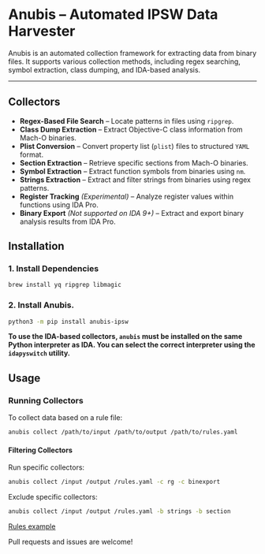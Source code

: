 # Anubis – Automated IPSW Data Harvester

Anubis is an automated collection framework for extracting data from binary files.
It supports various
collection methods, including regex searching, symbol extraction, class dumping, and IDA-based
analysis.

---

## Collectors

- **Regex-Based File Search** – Locate patterns in files using `ripgrep`.
- **Class Dump Extraction** – Extract Objective-C class information from Mach-O binaries.
- **Plist Conversion** – Convert property list (`plist`) files to structured `YAML` format.
- **Section Extraction** – Retrieve specific sections from Mach-O binaries.
- **Symbol Extraction** – Extract function symbols from binaries using `nm`.
- **Strings Extraction** – Extract and filter strings from binaries using regex patterns.
- **Register Tracking** *(Experimental)* – Analyze register values within functions using IDA Pro.
- **Binary Export** *(Not supported on IDA 9+)* – Extract and export binary analysis results from IDA Pro.

## Installation

### 1. Install Dependencies

```sh
brew install yq ripgrep libmagic
```

### 2. Install Anubis.

```sh
python3 -m pip install anubis-ipsw
```

**To use the IDA-based collectors, `anubis` must be installed on the same Python interpreter as IDA.
You can select the correct interpreter using the `idapyswitch` utility.**

## Usage

### Running Collectors

To collect data based on a rule file:

```sh
anubis collect /path/to/input /path/to/output /path/to/rules.yaml
```

#### Filtering Collectors

Run specific collectors:

```sh
anubis collect /input /output /rules.yaml -c rg -c binexport
```

Exclude specific collectors:

```sh
anubis collect /input /output /rules.yaml -b strings -b section
```

[Rules example](example_rules.yaml)

Pull requests and issues are welcome!  

